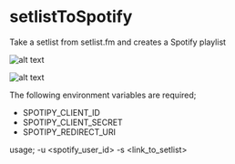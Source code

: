 # setlistToSpotify

Take a setlist from setlist.fm and creates a Spotify playlist

![alt text](https://github.com/callrua/setlistToSpotify/blob/master/screencaps/setlist.png)

![alt text](https://github.com/callrua/setlistToSpotify/blob/master/screencaps/spotify.png)

The following environment variables are required;

- SPOTIPY_CLIENT_ID
- SPOTIPY_CLIENT_SECRET
- SPOTIPY_REDIRECT_URI

usage; -u <spotify_user_id> -s <link_to_setlist>
